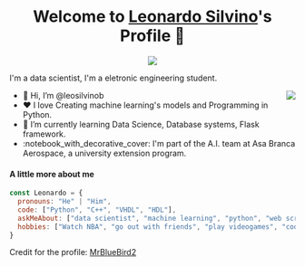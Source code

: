 <p align="center">
  <h1 align="center">Welcome to <a href="https://github.com/leosilvinob">Leonardo Silvino</a>'s Profile 👋</h1>
</p>
<p align="center">
  <a align="center" href="https://github.com/DenverCoder1/readme-typing-svg"><img src="https://readme-typing-svg.herokuapp.com?&font=IBM+Plex+Sans&color=F72EE2&size=25&lines=Welcome+to+my+GitHub+Profile!;I'm+a+Data+Scientist;I'm+a+eletronic+engineering+student" /></a>
</p>
<p>I'm a data scientist, I'm a eletronic engineering student.</p>
<img align="right" src="https://media0.giphy.com/media/DTdSXmfoa8tnBnoxi6/giphy.gif?cid=790b76119f79a4648984a9fc4029e116d0eff065877bcd80&rid=giphy.gif&ct=s">
<ul>
  <li>👋 Hi, I’m @leosilvinob</li>
  <li>❤️ I love Creating machine learning's models and Programming in Python.</li> 
  <li>🌱 I’m currently learning Data Science, Database systems, Flask framework.</li>
  <li>:notebook_with_decorative_cover: I'm part of the A.I. team at Asa Branca Aerospace, a university extension program.</li>
</ul>

#### A little more about me
```javascript
const Leonardo = {
  pronouns: "He" | "Him",
  code: ["Python", "C++", "VHDL", "HDL"],
  askMeAbout: ["data scientist", "machine learning", "python", "web scraping"],
  hobbies: ["Watch NBA", "go out with friends", "play videogames", "coding"] 
}
```

Credit for the profile: [MrBlueBird2](https://github.com/MrBlueBird2)

